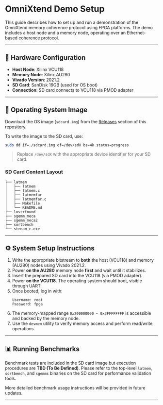# OmniXtend Demo Setup

This guide describes how to set up and run a demonstration of the OmniXtend memory coherence protocol using FPGA platforms. The demo includes a host node and a memory node, operating over an Ethernet-based coherence protocol.

---

## 🧩 Hardware Configuration

- **Host Node**: Xilinx VCU118
- **Memory Node**: Xilinx AU280
- **Vivado Version**: 2021.2
- **SD Card**: SanDisk 16GB (used for OS boot)
- **Connection**: SD card connects to VCU118 via PMOD adapter

---

## 📀 Operating System Image

Download the OS image (`sdcard.img`) from the [Releases](../../releases) section of this repository.

To write the image to the SD card, use:

```bash
sudo dd if=./sdcard.img of=/dev/sdX bs=4k status=progress
```

> Replace `/dev/sdX` with the appropriate device identifier for your SD card.

### SD Card Content Layout

```
├── latmem
│   ├── latmem
│   ├── latmem.c
│   ├── latmemfar
│   ├── latmemfar.c
│   ├── Makefile
│   └── README.md
├── lost+found
├── sgemm_meca
├── sgemm_meca2
├── sortbench
└── stream_c.exe
```

---

## ⚙️ System Setup Instructions

1. Write the appropriate bitstream to **both** the host (VCU118) and memory (AU280) nodes using Vivado 2021.2.
2. Power **on the AU280** memory node **first** and wait until it stabilizes.
3. Insert the prepared SD card into the VCU118 (via PMOD adapter).
4. Power **on the VCU118**. The operating system should boot, visible through UART.
5. Once booted, log in with:
   ```
   Username: root
   Password: fpga
   ```
6. The memory-mapped range `0x200000000 ~ 0x3FFFFFFFF` is accessible and backed by the memory node.
7. Use the `devmem` utility to verify memory access and perform read/write operations.

---

## 📊 Running Benchmarks

Benchmark tests are included in the SD card image but execution procedures are **TBD (To Be Defined)**. Please refer to the top-level `latmem`, `sortbench`, and `sgemms` binaries on the SD card for performance validation tools.

More detailed benchmark usage instructions will be provided in future updates.

---
